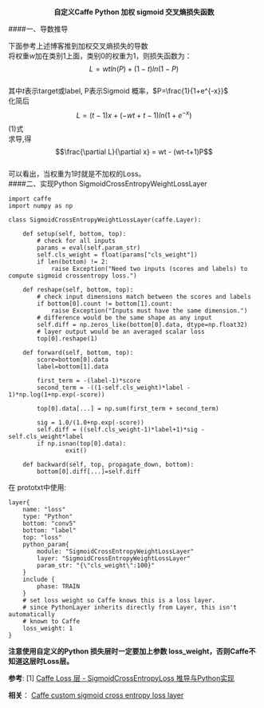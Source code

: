<center><b>自定义Caffe Python 加权 sigmoid 交叉熵损失函数</b></center>

####一、导数推导  

下面参考上述博客推到加权交叉熵损失的导数  
将权重$w$加在类别1上面，类别0的权重为1，则损失函数为：  
$$L=wtln(P) + (1-t)ln(1-P)$$  
其中$t$表示target或label, P表示Sigmoid 概率，$P=\frac{1}{1+e^{-x}}$  
化简后  
$$L=(t-1)x + (-wt+t-1)ln(1+e^{-x}) $$            (1)式  
 求导,得  
$$\frac{\partial L}{\partial x} = wt - (wt-t+1)P$$  
可以看出，当权重为1时就是不加权的Loss。  
####二、实现Python SigmoidCrossEntropyWeightLossLayer  

```
import caffe
import numpy as np

class SigmoidCrossEntropyWeightLossLayer(caffe.Layer):

    def setup(self, bottom, top):
        # check for all inputs
        params = eval(self.param_str)
        self.cls_weight = float(params["cls_weight"])
        if len(bottom) != 2:
            raise Exception("Need two inputs (scores and labels) to compute sigmoid crossentropy loss.")

    def reshape(self, bottom, top):
        # check input dimensions match between the scores and labels
        if bottom[0].count != bottom[1].count:
            raise Exception("Inputs must have the same dimension.")
        # difference would be the same shape as any input
        self.diff = np.zeros_like(bottom[0].data, dtype=np.float32)
        # layer output would be an averaged scalar loss
        top[0].reshape(1)

    def forward(self, bottom, top):
        score=bottom[0].data
        label=bottom[1].data

        first_term = -(label-1)*score
        second_term = -((1-self.cls_weight)*label - 1)*np.log(1+np.exp(-score))

        top[0].data[...] = np.sum(first_term + second_term)

        sig = 1.0/(1.0+np.exp(-score))
        self.diff = ((self.cls_weight-1)*label+1)*sig - self.cls_weight*label
        if np.isnan(top[0].data):
                exit()

    def backward(self, top, propagate_down, bottom):
        bottom[0].diff[...]=self.diff
```
在 prototxt中使用:  
```
layer{
    name: "loss"
    type: "Python"
    bottom: "conv5"
    bottom: "label"
    top: "loss"
    python_param{
        module: "SigmoidCrossEntropyWeightLossLayer"
        layer: "SigmoidCrossEntropyWeightLossLayer"
        param_str: "{\"cls_weight\":100}"
    }
    include {
        phase: TRAIN
    }
    # set loss weight so Caffe knows this is a loss layer.
    # since PythonLayer inherits directly from Layer, this isn't automatically
    # known to Caffe
    loss_weight: 1
}
```  

**注意使用自定义的Python 损失层时一定要加上参数 loss_weight，否则Caffe不知道这层时Loss层。**


**参考**:
[1]  [Caffe Loss 层 - SigmoidCrossEntropyLoss 推导与Python实现](https://blog.csdn.net/zziahgf/article/details/79259010)  

**相关**：
 [Caffe custom sigmoid cross entropy loss layer](http://vast.uccs.edu/~adhamija/blog/Caffe%20Custom%20Layer.html "Permalink to Caffe custom sigmoid cross entropy loss layer")  


